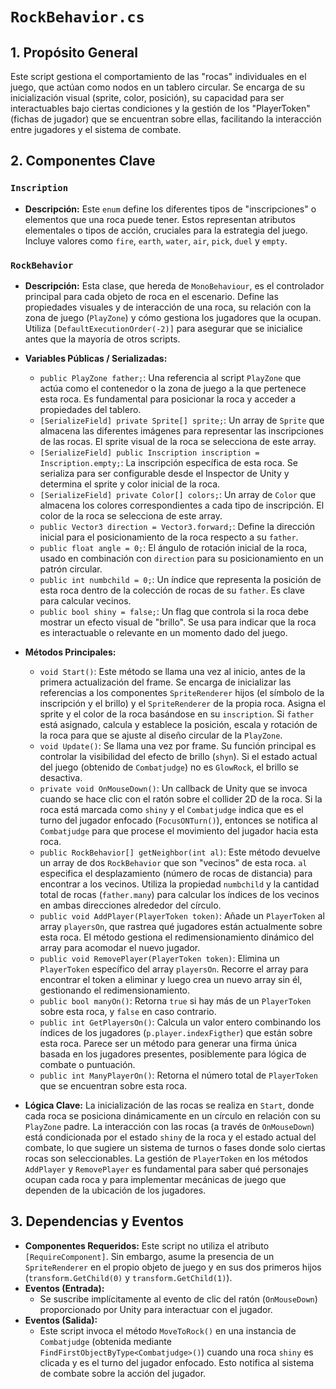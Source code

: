 # `RockBehavior.cs`

## 1. Propósito General
Este script gestiona el comportamiento de las "rocas" individuales en el juego, que actúan como nodos en un tablero circular. Se encarga de su inicialización visual (sprite, color, posición), su capacidad para ser interactuables bajo ciertas condiciones y la gestión de los "PlayerToken" (fichas de jugador) que se encuentran sobre ellas, facilitando la interacción entre jugadores y el sistema de combate.

## 2. Componentes Clave

### `Inscription`
- **Descripción:** Este `enum` define los diferentes tipos de "inscripciones" o elementos que una roca puede tener. Estos representan atributos elementales o tipos de acción, cruciales para la estrategia del juego. Incluye valores como `fire`, `earth`, `water`, `air`, `pick`, `duel` y `empty`.

### `RockBehavior`
- **Descripción:** Esta clase, que hereda de `MonoBehaviour`, es el controlador principal para cada objeto de roca en el escenario. Define las propiedades visuales y de interacción de una roca, su relación con la zona de juego (`PlayZone`) y cómo gestiona los jugadores que la ocupan. Utiliza `[DefaultExecutionOrder(-2)]` para asegurar que se inicialice antes que la mayoría de otros scripts.

- **Variables Públicas / Serializadas:**
    - `public PlayZone father;`: Una referencia al script `PlayZone` que actúa como el contenedor o la zona de juego a la que pertenece esta roca. Es fundamental para posicionar la roca y acceder a propiedades del tablero.
    - `[SerializeField] private Sprite[] sprite;`: Un array de `Sprite` que almacena las diferentes imágenes para representar las inscripciones de las rocas. El sprite visual de la roca se selecciona de este array.
    - `[SerializeField] public Inscription inscription = Inscription.empty;`: La inscripción específica de esta roca. Se serializa para ser configurable desde el Inspector de Unity y determina el sprite y color inicial de la roca.
    - `[SerializeField] private Color[] colors;`: Un array de `Color` que almacena los colores correspondientes a cada tipo de inscripción. El color de la roca se selecciona de este array.
    - `public Vector3 direction = Vector3.forward;`: Define la dirección inicial para el posicionamiento de la roca respecto a su `father`.
    - `public float angle = 0;`: El ángulo de rotación inicial de la roca, usado en combinación con `direction` para su posicionamiento en un patrón circular.
    - `public int numbchild = 0;`: Un índice que representa la posición de esta roca dentro de la colección de rocas de su `father`. Es clave para calcular vecinos.
    - `public bool shiny = false;`: Un flag que controla si la roca debe mostrar un efecto visual de "brillo". Se usa para indicar que la roca es interactuable o relevante en un momento dado del juego.

- **Métodos Principales:**
    - `void Start()`: Este método se llama una vez al inicio, antes de la primera actualización del frame. Se encarga de inicializar las referencias a los componentes `SpriteRenderer` hijos (el símbolo de la inscripción y el brillo) y el `SpriteRenderer` de la propia roca. Asigna el sprite y el color de la roca basándose en su `inscription`. Si `father` está asignado, calcula y establece la posición, escala y rotación de la roca para que se ajuste al diseño circular de la `PlayZone`.
    - `void Update()`: Se llama una vez por frame. Su función principal es controlar la visibilidad del efecto de brillo (`shyn`). Si el estado actual del juego (obtenido de `Combatjudge`) no es `GlowRock`, el brillo se desactiva.
    - `private void OnMouseDown()`: Un callback de Unity que se invoca cuando se hace clic con el ratón sobre el collider 2D de la roca. Si la roca está marcada como `shiny` y el `Combatjudge` indica que es el turno del jugador enfocado (`FocusONTurn()`), entonces se notifica al `Combatjudge` para que procese el movimiento del jugador hacia esta roca.
    - `public RockBehavior[] getNeighbor(int al)`: Este método devuelve un array de dos `RockBehavior` que son "vecinos" de esta roca. `al` especifica el desplazamiento (número de rocas de distancia) para encontrar a los vecinos. Utiliza la propiedad `numbchild` y la cantidad total de rocas (`father.many`) para calcular los índices de los vecinos en ambas direcciones alrededor del círculo.
    - `public void AddPlayer(PlayerToken token)`: Añade un `PlayerToken` al array `playersOn`, que rastrea qué jugadores están actualmente sobre esta roca. El método gestiona el redimensionamiento dinámico del array para acomodar el nuevo jugador.
    - `public void RemovePlayer(PlayerToken token)`: Elimina un `PlayerToken` específico del array `playersOn`. Recorre el array para encontrar el token a eliminar y luego crea un nuevo array sin él, gestionando el redimensionamiento.
    - `public bool manyOn()`: Retorna `true` si hay más de un `PlayerToken` sobre esta roca, y `false` en caso contrario.
    - `public int GetPlayersOn()`: Calcula un valor entero combinando los índices de los jugadores (`p.player.indexFigther`) que están sobre esta roca. Parece ser un método para generar una firma única basada en los jugadores presentes, posiblemente para lógica de combate o puntuación.
    - `public int ManyPlayerOn()`: Retorna el número total de `PlayerToken` que se encuentran sobre esta roca.

- **Lógica Clave:**
    La inicialización de las rocas se realiza en `Start`, donde cada roca se posiciona dinámicamente en un círculo en relación con su `PlayZone` padre. La interacción con las rocas (a través de `OnMouseDown`) está condicionada por el estado `shiny` de la roca y el estado actual del combate, lo que sugiere un sistema de turnos o fases donde solo ciertas rocas son seleccionables. La gestión de `PlayerToken` en los métodos `AddPlayer` y `RemovePlayer` es fundamental para saber qué personajes ocupan cada roca y para implementar mecánicas de juego que dependen de la ubicación de los jugadores.

## 3. Dependencias y Eventos
- **Componentes Requeridos:** Este script no utiliza el atributo `[RequireComponent]`. Sin embargo, asume la presencia de un `SpriteRenderer` en el propio objeto de juego y en sus dos primeros hijos (`transform.GetChild(0)` y `transform.GetChild(1)`).
- **Eventos (Entrada):**
    - Se suscribe implícitamente al evento de clic del ratón (`OnMouseDown`) proporcionado por Unity para interactuar con el jugador.
- **Eventos (Salida):**
    - Este script invoca el método `MoveToRock()` en una instancia de `Combatjudge` (obtenida mediante `FindFirstObjectByType<Combatjudge>()`) cuando una roca `shiny` es clicada y es el turno del jugador enfocado. Esto notifica al sistema de combate sobre la acción del jugador.